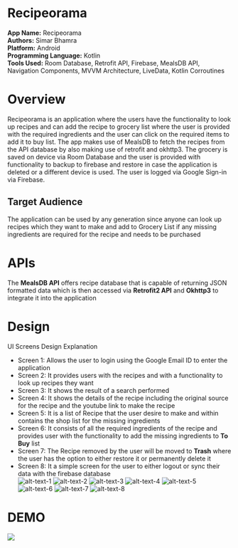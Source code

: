 # Recipeorama
**App Name:** Recipeorama <br>
**Authors:** Simar Bhamra <br>
**Platform:** Android <br>
**Programming Language:** Kotlin <br>
**Tools Used:** Room Database, Retrofit API, Firebase, MealsDB API, Navigation Components, MVVM Architecture, LiveData, Kotlin Corroutines <br>
# Overview
Recipeorama is an application where the users have the functionality to look up recipes and can add the recipe to grocery list where the user is provided with the required ingredients and the user can click on the required items to add it to buy list. The app makes use of MealsDB to fetch the recipes from the API database by also making use of retrofit and okhttp3. The grocery is saved on device via Room Database and the user is provided with functionality to backup to firebase and restore in case the application is deleted or a different device is used. The user is logged via Google Sign-in via Firebase.
## Target Audience
The application can be used by any generation since anyone can look up recipes which they want to make and add to Grocery List if any missing ingredients are required for the recipe and needs to be purchased
# APIs
The **MealsDB API** offers recipe database that is capable of returning JSON formatted data which is then accessed via **Retrofit2 API** and **Okhttp3** to integrate it into the application
# Design
UI Screens Design Explanation
* Screen 1: Allows the user to login using the Google Email ID to enter the application
* Screen 2: It provides users with the recipes and with a functionality to look up recipes they want
* Screen 3: It shows the result of a search performed 
* Screen 4: It shows the details of the recipe including the original source for the recipe and the youtube link to make the recipe
* Screen 5: It is a list of Recipe that the user desire to make and within contains the shop list for the missing ingredients
* Screen 6: It consists of all the required ingredients of the recipe and provides user with the functionality to add the missing ingredients to **To Buy** list
* Screen 7: The Recipe removed by the user will be moved to **Trash** where the user has the option to either restore it or permanently delete it
* Screen 8: It a simple screen for the user to either logout or sync their data with the firebase database <br>
![alt-text-1](./AppScreens/LoginScreen.jpeg) ![alt-text-2](./AppScreens/RecipeList.jpeg) ![alt-text-3](./AppScreens/SearchRecipe.jpeg) ![alt-text-4](./AppScreens/RecipeDetails.jpeg) ![alt-text-5](./AppScreens/GroceryList.jpeg) ![alt-text-6](./AppScreens/ToShopList.jpeg) ![alt-text-7](./AppScreens/TrashList.jpeg) ![alt-text-8](./AppScreens/Settings.jpeg)
# DEMO
![](./AppScreens/AppDemo.gif)
